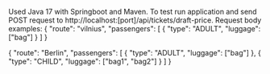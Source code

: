 Used Java 17 with Springboot and Maven.
To test run application and send POST request to http://localhost:[port]/api/tickets/draft-price.
Request body examples:
{
  "route": "vilnius",
  "passengers": [
    {
      "type": "ADULT",
      "luggage": ["bag"]
    }
  ]
}

{
  "route": "Berlin",
  "passengers": [
    {
      "type": "ADULT",
      "luggage": ["bag"]
    },
        {
      "type": "CHILD",
      "luggage": ["bag1", "bag2"]
    }
  ]
}
